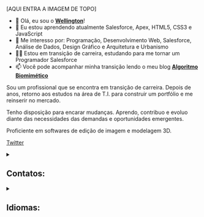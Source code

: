 [AQUI ENTRA A IMAGEM DE TOPO]

- 👋  Olá, eu sou o <a href="https://github.com/wellingtonmnf" target="_blank"><strong>Wellington</strong></a>!
- 🌱 Eu estou aprendendo atualmente Salesforce, Apex, HTML5, CSS3 e JavaScript
- 👀 Me interesso por: Programação, Desenvolvimento Web, Salesforce, Análise de Dados, Design Gráfico e Arquitetura e Urbanismo
- :man_technologist: Estou em transição de carreira, estudando para me tornar um Programador Salesforce 
- 📫 Você pode acompanhar minha transição lendo o meu blog <a href="https://medium.com/algoritmo-biomimetico" target="_blank"><strong>Algoritmo Biomimético</strong></a>

Sou um profissional que se encontra em transição de carreira. Depois de anos, retorno aos estudos na área de T.I. para construir um portfólio e me reinserir no mercado.

Tenho disposição para encarar mudanças. Aprendo, contribuo e evoluo diante das necessidades das demandas e oportunidades emergentes.

Proficiente em softwares de edição de imagem e modelagem 3D.

<a href="https://twitter.com" target="_blank">Twitter</a>

<details>
<summary><h2>Contatos:</h2></summary>

<p align='center'>
  
  <a href="https://github.com/wellingtonmnf" target="_blank">
    <img src="https://img.shields.io/badge/GitHub-100000?style=for-the-badge&logo=github&logoColor=white" />
  </a>&nbsp;&nbsp;
  <a href="https://linkedin.com/in/wellingtonmnf" target="_blank">
    <img src="https://img.shields.io/badge/LinkedIn-0077B5?style=for-the-badge&logo=linkedin&logoColor=white" />        
  </a>&nbsp;&nbsp;
  <a href="https://medium.com" target="_blank">
    <img src="https://img.shields.io/badge/Medium-12100E?style=for-the-badge&logo=medium&logoColor=white" />        
  </a>&nbsp;&nbsp;
  <a href="https://twitter.com/wellingtonmnf" target="_blank">
    <img src="https://img.shields.io/badge/Twitter-1DA1F2?style=for-the-badge&logo=twitter&logoColor=white" />        
  </a>&nbsp;&nbsp;
  <a href="https://mailto:wellingtonmnf@outlook.com" target="_blank">
    <img src="https://img.shields.io/badge/Microsoft_Outlook-0078D4?style=for-the-badge&logo=microsoft-outlook&logoColor=white" />        
  </a>&nbsp;&nbsp;
  
</p>

[![GitHub Badge](https://img.shields.io/badge/GitHub-100000?style=for-the-badge&logo=github&logoColor=white)](https://github.com/wellingtonmnf)
[![LinkedIn Badge](https://img.shields.io/badge/LinkedIn-0077B5?style=for-the-badge&logo=linkedin&logoColor=white)](https://linkedin.com/in/wellingtonmnf)
[![Medium Badge](https://img.shields.io/badge/Medium-12100E?style=for-the-badge&logo=medium&logoColor=white)](https://medium.com)
[![Twitter Badge](https://img.shields.io/badge/Twitter-1DA1F2?style=for-the-badge&logo=twitter&logoColor=white)](https://twitter.com/wellingtonmnf)
[![Outlook Badge](https://img.shields.io/badge/Microsoft_Outlook-0078D4?style=for-the-badge&logo=microsoft-outlook&logoColor=white)](https://mailto:wellingtonmnf@outlook.com)

</details>

<details>
<summary><h2>Idiomas:</h2></summary>

Idioma | Leitura | Escrita | Conversação
:---: | :---: | :---: | :---:
Português | Nativo | Nativo | Nativo
Inglês | Boa | Boa | Médio
Espanhol | Boa | Baixa | Não

</details>



<!---
wellingtonmnf/wellingtonmnf is a ✨ special ✨ repository because its `README.md` (this file) appears on your GitHub profile.
You can click the Preview link to take a look at your changes.
--->
